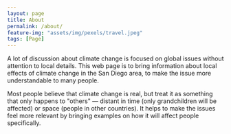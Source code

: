 ```yaml
---
layout: page
title: About
permalink: /about/
feature-img: "assets/img/pexels/travel.jpeg"
tags: [Page]
---
```


A lot of discussion about climate change is focused on global issues without attention to local details. This web page is to bring information about local effects of climate change in the San Diego area, to make the issue more understandable to many people.

Most people believe that climate change is real, but treat it as something that only happens to "others" — distant in time (only grandchildren will be affected) or space (people in other countries). It helps to make the issues feel more relevant by bringing examples on how it will affect people specifically.
